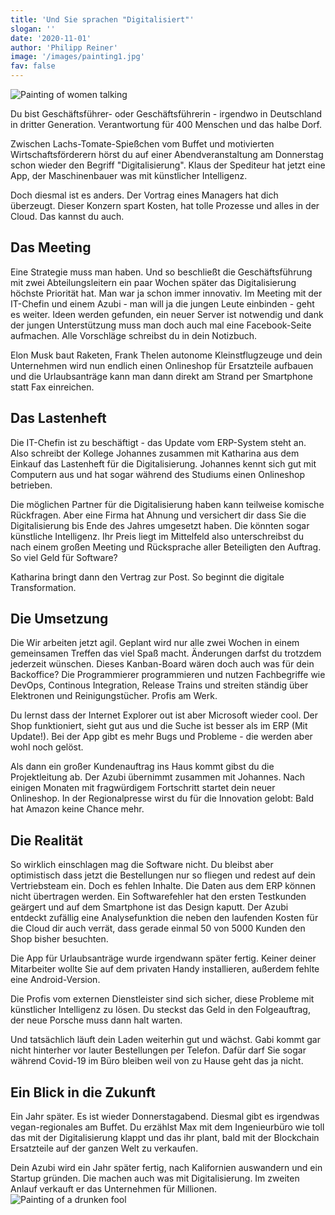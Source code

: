 ```yaml
---
title: 'Und Sie sprachen "Digitalisiert"'
slogan: ''
date: '2020-11-01'
author: 'Philipp Reiner'
image: '/images/painting1.jpg'
fav: false
---
```

![Painting of women talking](/images/painting1.jpg)

Du bist Geschäftsführer- oder Geschäftsführerin - irgendwo in Deutschland in dritter Generation. Verantwortung für 400 Menschen und das halbe Dorf.

Zwischen Lachs-Tomate-Spießchen vom Buffet und motivierten Wirtschaftsförderern hörst du auf einer Abendveranstaltung am Donnerstag schon wieder den Begriff "Digitalisierung". Klaus der Spediteur hat jetzt eine App, der Maschinenbauer was mit künstlicher Intelligenz.

Doch diesmal ist es anders. Der Vortrag eines Managers hat dich überzeugt. Dieser Konzern spart Kosten, hat tolle Prozesse und alles in der Cloud. Das kannst du auch.

## Das Meeting
Eine Strategie muss man haben. Und so beschließt die Geschäftsführung mit zwei Abteilungsleitern ein paar Wochen später das Digitalisierung höchste Priorität hat. Man war ja schon immer innovativ. Im Meeting mit der IT-Chefin und einem Azubi - man will ja die jungen Leute einbinden - geht es weiter. Ideen werden gefunden, ein neuer Server ist notwendig und dank der jungen Unterstützung muss man doch auch mal eine Facebook-Seite aufmachen. Alle Vorschläge schreibst du in dein Notizbuch.

Elon Musk baut Raketen, Frank Thelen autonome Kleinstflugzeuge und dein Unternehmen wird nun endlich einen Onlineshop für Ersatzteile aufbauen und die Urlaubsanträge kann man dann direkt am Strand per Smartphone statt Fax einreichen.

## Das Lastenheft
Die IT-Chefin ist zu beschäftigt - das Update vom ERP-System steht an. Also schreibt der Kollege Johannes zusammen mit Katharina aus dem Einkauf das Lastenheft für die Digitalisierung. Johannes kennt sich gut mit Computern  aus und hat sogar während des Studiums einen Onlineshop betrieben. 

Die möglichen Partner für die Digitalisierung haben kann teilweise komische Rückfragen. Aber eine Firma hat Ahnung und versichert dir dass Sie die Digitalisierung bis Ende des Jahres umgesetzt haben. Die könnten sogar künstliche Intelligenz. Ihr Preis liegt im Mittelfeld also unterschreibst du nach einem großen Meeting und Rücksprache aller Beteiligten den Auftrag. So viel Geld für Software? 

Katharina bringt dann den Vertrag zur Post. So beginnt die digitale Transformation.

## Die Umsetzung
Die Wir arbeiten jetzt agil. Geplant wird nur alle zwei Wochen in einem gemeinsamen Treffen das viel Spaß macht. Änderungen darfst du trotzdem jederzeit wünschen. Dieses Kanban-Board wären doch auch was für dein Backoffice? Die Programmierer programmieren und nutzen Fachbegriffe wie DevOps, Continous Integration, Release Trains und streiten ständig über Elektronen und Reinigungstücher. Profis am Werk. 

Du lernst dass der Internet Explorer out ist aber Microsoft wieder cool. Der Shop funktioniert, sieht gut aus und die Suche ist besser als im ERP (Mit Update!). Bei der App gibt es mehr Bugs und Probleme - die werden aber wohl noch gelöst.

Als dann ein großer Kundenauftrag ins Haus kommt gibst du die Projektleitung ab. Der Azubi übernimmt zusammen mit Johannes. Nach einigen Monaten mit fragwürdigem Fortschritt startet dein neuer Onlineshop. In der Regionalpresse wirst du für die Innovation gelobt: Bald hat Amazon keine Chance mehr. 

## Die Realität
So wirklich einschlagen mag die Software nicht. Du bleibst aber optimistisch dass jetzt die Bestellungen nur so fliegen und redest auf dein Vertriebsteam ein. Doch es fehlen Inhalte. Die Daten aus dem  ERP können nicht übertragen werden. Ein Softwarefehler hat den ersten Testkunden geärgert und auf dem Smartphone ist das Design kaputt.  Der Azubi entdeckt zufällig eine Analysefunktion die neben den laufenden Kosten für die Cloud dir auch verrät, dass gerade einmal 50 von 5000 Kunden den Shop bisher besuchten.

Die App für Urlaubsanträge wurde irgendwann später fertig. Keiner deiner Mitarbeiter wollte Sie auf dem privaten Handy installieren, außerdem fehlte eine Android-Version.

Die Profis vom externen Dienstleister sind sich sicher, diese Probleme mit künstlicher Intelligenz zu lösen. Du steckst das Geld in den Folgeauftrag, der neue Porsche muss dann halt warten.

Und tatsächlich läuft dein Laden weiterhin gut und wächst. Gabi kommt gar nicht hinterher vor lauter Bestellungen per Telefon. Dafür darf Sie sogar während Covid-19 im Büro bleiben weil von zu Hause geht das ja nicht.

## Ein Blick in die Zukunft
Ein Jahr später. Es ist wieder Donnerstagabend. Diesmal gibt es irgendwas vegan-regionales am Buffet. Du erzählst Max mit dem Ingenieurbüro wie toll das mit der Digitalisierung klappt und das ihr plant, bald mit der Blockchain Ersatzteile auf der ganzen Welt zu verkaufen. 

Dein Azubi wird ein Jahr später fertig, nach Kalifornien auswandern und ein Startup gründen. Die machen auch was mit Digitalisierung. Im zweiten Anlauf verkauft er das Unternehmen für Millionen. 
![Painting of a drunken fool](/images/painting2.jpg)